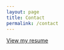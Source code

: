 ```yaml
---
layout: page
title: Contact
permalink: /contact
---
```


<a align="center" href="{{ site.github.url }}/assets/pdf/Yuchen_Xie_Resume.pdf">View my resume</a>

